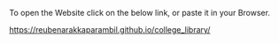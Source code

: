 To open the Website click on the below link, or paste it in your Browser.

https://reubenarakkaparambil.github.io/college_library/

